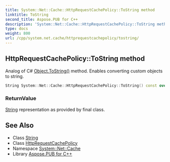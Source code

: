 ```yaml
---
title: System::Net::Cache::HttpRequestCachePolicy::ToString method
linktitle: ToString
second_title: Aspose.PUB for C++
description: 'System::Net::Cache::HttpRequestCachePolicy::ToString method. Analog of C# Object.ToString() method. Enables converting custom objects to string in C++.'
type: docs
weight: 800
url: /cpp/system.net.cache/httprequestcachepolicy/tostring/
---
```

## HttpRequestCachePolicy::ToString method


Analog of C# [Object.ToString()](../../../system/object/tostring/) method. Enables converting custom objects to string.

```cpp
String System::Net::Cache::HttpRequestCachePolicy::ToString() const override
```


### ReturnValue

[String](../../../system/string/) representation as provided by final class.

## See Also

* Class [String](../../../system/string/)
* Class [HttpRequestCachePolicy](../)
* Namespace [System::Net::Cache](../../)
* Library [Aspose.PUB for C++](../../../)
